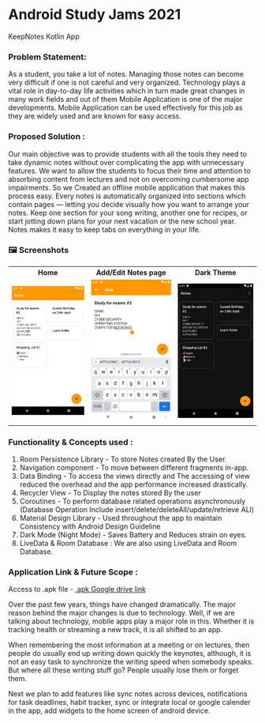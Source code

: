 # Android Study Jams 2021

KeepNotes Kotlin App

### Problem Statement:

As a student, you take a lot of notes. Managing those notes can become very difficult if one is not careful and very organized. Technology plays a vital role in day-to-day life activities which in turn made great changes in many work fields and out of them Mobile Application is one of the major developments. Mobile Application can be used effectively for this job as they are widely used and are known for easy access.

### Proposed Solution :

Our main objective was to provide students with all the tools they need to take dynamic notes without over complicating the app with unnecessary features.
We want to allow the students to focus their time and attention to absorbing content from lectures and not on overcoming cumbersome app impairments.
So we Created an offline mobile application that makes this process easy.
Every notes is automatically organized into sections which contain pages — letting you decide visually how you want to arrange your notes. Keep one section for your song writing, another one for recipes, or start jotting down plans for your next vacation or the new school year. Notes makes it easy to keep tabs on everything in your life.

### 🖼 Screenshots

<table style="width:100%">
  <tr>
    <th>Home</th>
    <th>Add/Edit Notes page</th>
    <th>Dark Theme</th>
  </tr>
  <tr>
    <td><img src="screenshots/home.png"/></td> 
    <td><img src="screenshots/add.png"/></td>
    <td><img src="screenshots/dark.png"</td>
  </tr>
</table>


### Functionality & Concepts used :
1. Room Persistence Library - To store Notes created By the User.
2. Navigation component - To move between different fragments in-app. 
3. Data Binding - To access the views directly and The accessing of view reduced the overhead and the app performance
increased drastically.
4. Recycler View - To Display the notes stored By the user
5. Coroutines - To  perform database related operations asynchronously (Database Operation Include insert/delete/deleteAll/update/retrieve ALl)
6. Material Design Library - Used throughout the app to maintain Consistency with Android Design Guideline 
7. Dark Mode (Night Mode) - Saves Battery and Reduces strain on eyes.
8. LiveData & Room Database : We are also using LiveData and Room Database.



### Application Link & Future Scope :

Access to .apk file - [.apk Google drive link](https://drive.google.com/file/d/1gBBd0N89WIphuQQ1LDUh74OvP4Ou9dFG/view?usp=sharing)

Over the past few years, things have changed dramatically. The major reason behind the major changes is due to technology. Well, if we are talking about technology, mobile apps play a major role in this. Whether it is tracking health or streaming a new track, it is all shifted to an app.

When remembering the most information at a meeting or on lectures, then people do usually end up writing down quickly the keynotes, although, it is not an easy task to synchronize the writing speed when somebody speaks. But where all these writing stuff go? People usually lose them or forget them.

Next we plan to add features like sync notes across devices, notifications for task deadlines, habit tracker, sync or integrate local or google calender in the app, add widgets to the home screen of android device.



